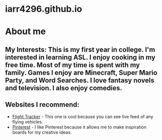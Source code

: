 # iarr4296.github.io
# About me

## My Interests: This is my first year in college. I'm interested in learning ASL. I enjoy cooking in my free time. Most of my time is spent with my family. Games I enjoy are Minecraft, Super Mario Party, and Word Searches. I love fantasy novels and television. I also enjoy comedies.

## Websites I recommend:
 * [Flight Tracker](https://www.flightradar24.com/G20926) - This one is cool because you can see live feed of any flying vehicles.
 * [Pinterest](https://www.pinterest.com/) - I like Pinterest because it allows me to make inspiration boards for my creative ideas.